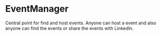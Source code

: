 # EventManager
Central point for find and host events. Anyone can host a event and also anyone can find the events or share the events with LinkedIn.
